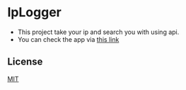 # IpLogger
- This project take your ip and search you with using api.
- You can check the app via [this link](https://tolgin.com/ip-logger/)
## License

[MIT](https://choosealicense.com/licenses/mit/)
